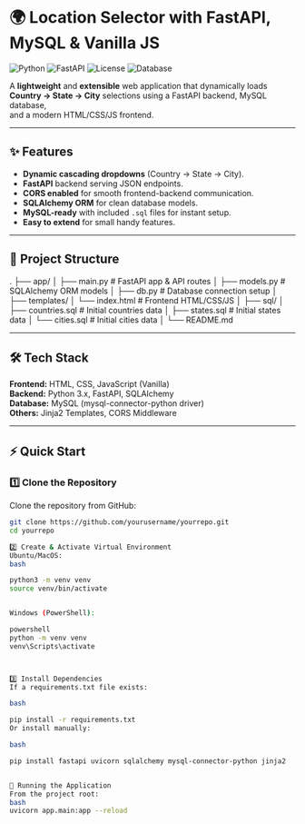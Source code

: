 # 🌍 Location Selector with FastAPI, MySQL & Vanilla JS

![Python](https://img.shields.io/badge/Python-3.x-blue?logo=python)
![FastAPI](https://img.shields.io/badge/FastAPI-0.100+-green?logo=fastapi)
![License](https://img.shields.io/badge/License-MIT-orange)
![Database](https://img.shields.io/badge/Database-MySQL-blue?logo=mysql)

A **lightweight** and **extensible** web application that dynamically loads  
**Country → State → City** selections using a FastAPI backend, MySQL database,  
and a modern HTML/CSS/JS frontend.

---

## ✨ Features

- **Dynamic cascading dropdowns** (Country → State → City).
- **FastAPI** backend serving JSON endpoints.
- **CORS enabled** for smooth frontend-backend communication.
- **SQLAlchemy ORM** for clean database models.
- **MySQL-ready** with included `.sql` files for instant setup.
- **Easy to extend** for small handy features.

---

## 📂 Project Structure

.
├── app/
│ ├── main.py # FastAPI app & API routes
│ ├── models.py # SQLAlchemy ORM models
│ ├── db.py # Database connection setup
│
├── templates/
│ └── index.html # Frontend HTML/CSS/JS
│
├── sql/
│ ├── countries.sql # Initial countries data
│ ├── states.sql # Initial states data
│ └── cities.sql # Initial cities data
│
└── README.md




---

## 🛠 Tech Stack

**Frontend:** HTML, CSS, JavaScript (Vanilla)  
**Backend:** Python 3.x, FastAPI, SQLAlchemy  
**Database:** MySQL (mysql-connector-python driver)  
**Others:** Jinja2 Templates, CORS Middleware

---
## ⚡ Quick Start

### 1️⃣ Clone the Repository
Clone the repository from GitHub:
```bash
git clone https://github.com/yourusername/yourrepo.git
cd yourrepo

2️⃣ Create & Activate Virtual Environment
Ubuntu/MacOS:
bash

python3 -m venv venv
source venv/bin/activate


Windows (PowerShell):

powershell
python -m venv venv
venv\Scripts\activate



3️⃣ Install Dependencies
If a requirements.txt file exists:

bash

pip install -r requirements.txt
Or install manually:

bash

pip install fastapi uvicorn sqlalchemy mysql-connector-python jinja2


🚀 Running the Application
From the project root:
bash
uvicorn app.main:app --reload